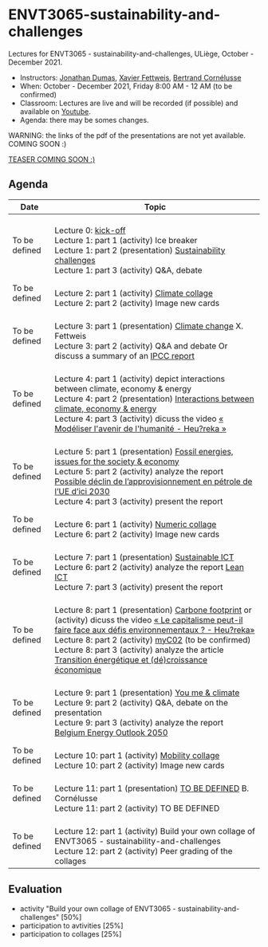 # ENVT3065-sustainability-and-challenges

Lectures for ENVT3065 - sustainability-and-challenges, ULiège, October - December 2021.

- Instructors: [Jonathan Dumas](https://jonathandumas.github.io/jdumas.github.io/), [Xavier Fettweis](http://climactes.org/xavier-fettweis-uliege/), [Bertrand Cornélusse](https://bcornelusse.github.io/)
- When: October - December 2021, Friday 8:00 AM - 12 AM (to be confirmed)
- Classroom: Lectures are live and will be recorded (if possible) and available on [Youtube]().
- Agenda: there may be somes changes.

WARNING: the links of the pdf of the presentations are not yet available. COMING SOON :)

[TEASER COMING SOON :)]()

## Agenda

| Date | Topic |
| --- | --- |
| To be defined |<br>Lecture 0: [kick-off](https://github.com/jonathandumas/ENVT3065-sustainability-and-challenges/blob/main/pdf/ENVT_kick_off.pdf)<br>Lecture 1: part 1 (activity) Ice breaker<br>Lecture 1: part 2 (presentation) [Sustainability challenges]()<br> Lecture 1: part 3 (activity) Q&A, debate<br>|
| To be defined |<br>Lecture 2: part 1 (activity) [Climate collage](https://climatecollage.org/)<br>Lecture 2: part 2 (activity) Image new cards<br>|
| To be defined |<br>Lecture 3: part 1 (presentation) [Climate change](https://climatecollage.org/) X. Fettweis<br>Lecture 3: part 2 (activity) Q&A and debate Or discuss a summary of an [IPCC report](https://www.ipcc.ch/reports/)<br>|
| To be defined |<br>Lecture 4: part 1 (activity) depict interactions between climate, economy & energy<br>Lecture 4: part 2 (presentation) [Interactions between climate, economy & energy]()<br>Lecture 4: part 3 (activity) dicuss the video [« Modéliser l'avenir de l'humanité - Heu?reka »](https://youtu.be/nAO21ec1lqc)|
| To be defined |<br>Lecture 5: part 1 (presentation) [Fossil energies, issues for the society & economy]()<br>Lecture 5: part 2 (activity) analyze the report [Possible déclin de l’approvisionnement en pétrole de l’UE d’ici 2030](https://theshiftproject.org/article/ue-declin-approvisionnements-petrole-2030-etude/)<br>Lecture 4: part 3 (activity) present the report|
| To be defined |<br>Lecture 6: part 1 (activity) [Numeric collage](https://www.fresquedunumerique.org/)<br>Lecture 6: part 2 (activity) Image new cards<br>|
| To be defined |<br>Lecture 7: part 1 (presentation) [Sustainable ICT]()<br>Lecture 6: part 2 (activity) analyze the report [Lean ICT](https://theshiftproject.org/en/article/lean-ict-our-new-report/)<br>Lecture 7: part 3 (activity) present the report|
| To be defined |<br>Lecture 8: part 1 (presentation) [Carbone footprint]() or (activity) dicuss the video [« Le capitalisme peut-il faire face aux défis environnementaux ? - Heu?reka»](https://youtu.be/mj9Fma0dRoE)<br>Lecture 8: part 2 (activity) [myC02](https://www.myco2.fr/) (to be confirmed)<br>Lecture 8: part 3 (activity) analyze the article [Transition énergétique  et (dé)croissance économique](https://biblio.helmo.be/opac_css/doc_num.php?explnum_id=8217)|
| To be defined |<br>Lecture 9: part 1 (presentation) [You me & climate]()<br>Lecture 9: part 2 (activity) Q&A, debate on the presentation<br>Lecture 9: part 3 (activity) analyze the report [Belgium Energy Outlook 2050](https://www.fabi.be/transition-energetique)|
| To be defined |<br>Lecture 10: part 1 (activity) [Mobility collage](https://fresquedelamobilite.org/)<br>Lecture 10: part 2 (activity) Image new cards<br>|
| To be defined |<br>Lecture 11: part 1 (presentation) [TO BE DEFINED]() B. Cornélusse<br>Lecture 11: part 2 (activity) TO BE DEFINED<br>|
| To be defined |<br>Lecture 12: part 1 (activity) Build your own collage of ENVT3065 - sustainability-and-challenges<br>Lecture 12: part 2 (activity) Peer grading of the collages<br>|

## Evaluation

- activity "Build your own collage of ENVT3065 - sustainability-and-challenges" [50%]
- participation to avtivities [25%]
- participation to collages [25%]

